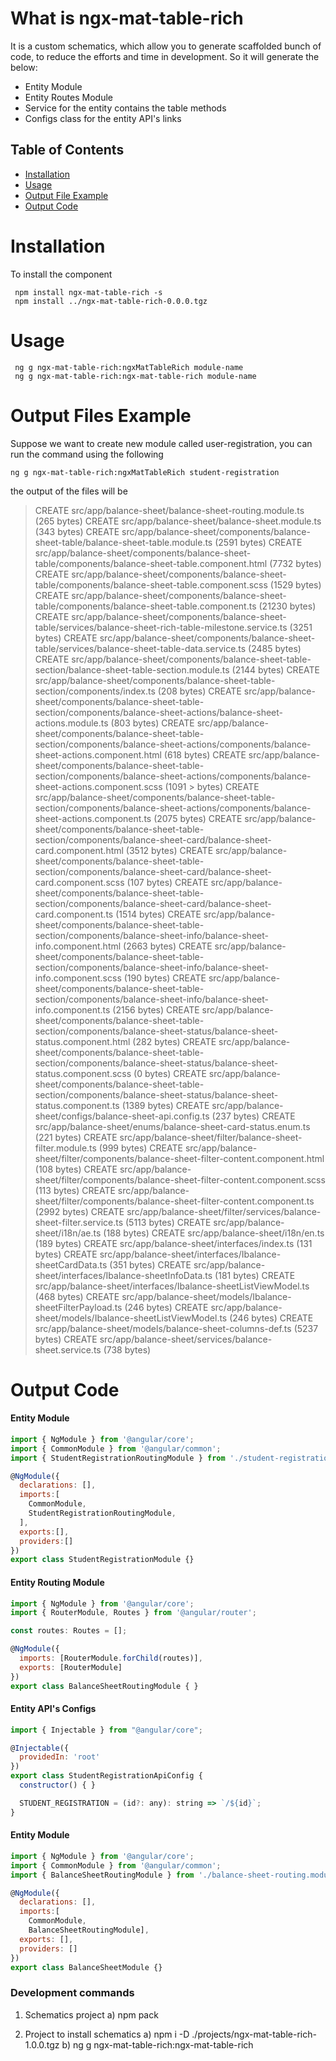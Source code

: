 # What is ngx-mat-table-rich
It is a custom schematics, which allow you to generate scaffolded bunch of code, to reduce the efforts and time in development.
So it will generate the below:

- Entity Module
- Entity Routes Module
- Service for the entity contains the table methods
- Configs class for the entity API's links

## Table of Contents

* [Installation](#installation)
* [Usage](#usage)
* [Output File Example](#example)
* [Output Code](#code)

# Installation[](#installation) 
To install the component
```
 npm install ngx-mat-table-rich -s
 npm install ../ngx-mat-table-rich-0.0.0.tgz
 ```
 
 # Usage[](#usage)
```
 ng g ngx-mat-table-rich:ngxMatTableRich module-name
 ng g ngx-mat-table-rich:ngx-mat-table-rich module-name
```

# Output Files Example[](#example)
Suppose we want to create new module called user-registration, you can run the command using the following
```
ng g ngx-mat-table-rich:ngxMatTableRich student-registration
```
the output of the files will be
> CREATE src/app/balance-sheet/balance-sheet-routing.module.ts (265 bytes)
> CREATE src/app/balance-sheet/balance-sheet.module.ts (343 bytes)
> CREATE src/app/balance-sheet/components/balance-sheet-table/balance-sheet-table.module.ts (2591 bytes)
> CREATE src/app/balance-sheet/components/balance-sheet-table/components/balance-sheet-table.component.html (7732 bytes)
> CREATE src/app/balance-sheet/components/balance-sheet-table/components/balance-sheet-table.component.scss (1529 bytes)
> CREATE src/app/balance-sheet/components/balance-sheet-table/components/balance-sheet-table.component.ts (21230 bytes)
> CREATE src/app/balance-sheet/components/balance-sheet-table/services/balance-sheet-rich-table-milestone.service.ts (3251 bytes)
> CREATE src/app/balance-sheet/components/balance-sheet-table/services/balance-sheet-table-data.service.ts (2485 bytes)
> CREATE src/app/balance-sheet/components/balance-sheet-table-section/balance-sheet-table-section.module.ts (2144 bytes)
> CREATE src/app/balance-sheet/components/balance-sheet-table-section/components/index.ts (208 bytes)
> CREATE src/app/balance-sheet/components/balance-sheet-table-section/components/balance-sheet-actions/balance-sheet-actions.module.ts (803 bytes)
> CREATE src/app/balance-sheet/components/balance-sheet-table-section/components/balance-sheet-actions/components/balance-sheet-actions.component.html (618 bytes)
> CREATE src/app/balance-sheet/components/balance-sheet-table-section/components/balance-sheet-actions/components/balance-sheet-actions.component.scss (1091 > bytes)
> CREATE src/app/balance-sheet/components/balance-sheet-table-section/components/balance-sheet-actions/components/balance-sheet-actions.component.ts (2075 bytes)
> CREATE src/app/balance-sheet/components/balance-sheet-table-section/components/balance-sheet-card/balance-sheet-card.component.html (3512 bytes)
> CREATE src/app/balance-sheet/components/balance-sheet-table-section/components/balance-sheet-card/balance-sheet-card.component.scss (107 bytes)
> CREATE src/app/balance-sheet/components/balance-sheet-table-section/components/balance-sheet-card/balance-sheet-card.component.ts (1514 bytes)
> CREATE src/app/balance-sheet/components/balance-sheet-table-section/components/balance-sheet-info/balance-sheet-info.component.html (2663 bytes)
> CREATE src/app/balance-sheet/components/balance-sheet-table-section/components/balance-sheet-info/balance-sheet-info.component.scss (190 bytes)
> CREATE src/app/balance-sheet/components/balance-sheet-table-section/components/balance-sheet-info/balance-sheet-info.component.ts (2156 bytes)
> CREATE src/app/balance-sheet/components/balance-sheet-table-section/components/balance-sheet-status/balance-sheet-status.component.html (282 bytes)
> CREATE src/app/balance-sheet/components/balance-sheet-table-section/components/balance-sheet-status/balance-sheet-status.component.scss (0 bytes)
> CREATE src/app/balance-sheet/components/balance-sheet-table-section/components/balance-sheet-status/balance-sheet-status.component.ts (1389 bytes)
> CREATE src/app/balance-sheet/configs/balance-sheet-api.config.ts (237 bytes)
> CREATE src/app/balance-sheet/enums/balance-sheet-card-status.enum.ts (221 bytes)
> CREATE src/app/balance-sheet/filter/balance-sheet-filter.module.ts (999 bytes)
> CREATE src/app/balance-sheet/filter/components/balance-sheet-filter-content.component.html (108 bytes)
> CREATE src/app/balance-sheet/filter/components/balance-sheet-filter-content.component.scss (113 bytes)
> CREATE src/app/balance-sheet/filter/components/balance-sheet-filter-content.component.ts (2992 bytes)
> CREATE src/app/balance-sheet/filter/services/balance-sheet-filter.service.ts (5113 bytes)
> CREATE src/app/balance-sheet/i18n/ae.ts (188 bytes)
> CREATE src/app/balance-sheet/i18n/en.ts (189 bytes)
> CREATE src/app/balance-sheet/interfaces/index.ts (131 bytes)
> CREATE src/app/balance-sheet/interfaces/Ibalance-sheetCardData.ts (351 bytes)
> CREATE src/app/balance-sheet/interfaces/Ibalance-sheetInfoData.ts (181 bytes)
> CREATE src/app/balance-sheet/interfaces/Ibalance-sheetListViewModel.ts (468 bytes)
> CREATE src/app/balance-sheet/models/Ibalance-sheetFilterPayload.ts (246 bytes)
> CREATE src/app/balance-sheet/models/Ibalance-sheetListViewModel.ts (246 bytes)
> CREATE src/app/balance-sheet/models/balance-sheet-columns-def.ts (5237 bytes)
> CREATE src/app/balance-sheet/services/balance-sheet.service.ts (738 bytes)

# Output Code[](#code)
#### Entity Module

```javascript
import { NgModule } from '@angular/core';
import { CommonModule } from '@angular/common';
import { StudentRegistrationRoutingModule } from './student-registration-routing.module';

@NgModule({
  declarations: [],
  imports:[
    CommonModule,
    StudentRegistrationRoutingModule,
  ],
  exports:[],
  providers:[]
})
export class StudentRegistrationModule {}
```

#### Entity Routing Module
```javascript
import { NgModule } from '@angular/core';
import { RouterModule, Routes } from '@angular/router';

const routes: Routes = [];

@NgModule({
  imports: [RouterModule.forChild(routes)],
  exports: [RouterModule]
})
export class BalanceSheetRoutingModule { }

```
#### Entity API's Configs
```javascript
import { Injectable } from "@angular/core";

@Injectable({
  providedIn: 'root'
})
export class StudentRegistrationApiConfig {
  constructor() { }

  STUDENT_REGISTRATION = (id?: any): string => `/${id}`;
}
```
#### Entity Module
```javascript
import { NgModule } from '@angular/core';
import { CommonModule } from '@angular/common';
import { BalanceSheetRoutingModule } from './balance-sheet-routing.module';

@NgModule({
  declarations: [],
  imports:[
    CommonModule,
    BalanceSheetRoutingModule],
  exports: [],
  providers: []
})
export class BalanceSheetModule {}

```


### Development commands
1) Schematics project
 a) npm pack

2) Project to install schematics
  a) npm i -D ./projects/ngx-mat-table-rich-1.0.0.tgz 
  b) ng g ngx-mat-table-rich:ngx-mat-table-rich
